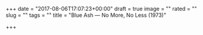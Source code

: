 +++
date = "2017-08-06T17:07:23+00:00"
draft = true
image = ""
rated = ""
slug = ""
tags = ""
title = "Blue Ash — No More, No Less (1973)"

+++
